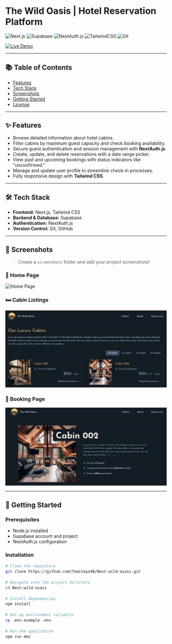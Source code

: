# The Wild Oasis | Hotel Reservation Platform

![Next.js](https://img.shields.io/badge/Frontend-Next.js-black?logo=next.js)
![Supabase](https://img.shields.io/badge/Database-Supabase-3ECF8E?logo=supabase)
![NextAuth.js](https://img.shields.io/badge/Auth-NextAuth.js-blueviolet?logo=auth0)
![TailwindCSS](https://img.shields.io/badge/Style-TailwindCSS-38B2AC?logo=tailwindcss)
![Git](https://img.shields.io/badge/VersionControl-Git-orange?logo=git)

[![Live Demo](https://img.shields.io/badge/Live-Demo-green?style=for-the-badge&logo=vercel)](https://next-wild-osais.vercel.app/)

---

## 📚 Table of Contents

- [Features](#-features)
- [Tech Stack](#-tech-stack)
- [Screenshots](#-screenshots)
- [Getting Started](#-getting-started)
- [License](#-license)

---

## ✨ Features

- Browse detailed information about hotel cabins.
- Filter cabins by maximum guest capacity and check booking availability.
- Secure guest authentication and session management with **NextAuth.js**.
- Create, update, and delete reservations with a date range picker.
- View past and upcoming bookings with status indicators like "unconfirmed."
- Manage and update user profile to streamline check-in processes.
- Fully responsive design with **Tailwind CSS**.

---

## 🛠️ Tech Stack

- **Frontend:** Next.js, Tailwind CSS
- **Backend & Database:** Supabase
- **Authentication:** NextAuth.js
- **Version Control:** Git, GitHub

---

## 📸 Screenshots

> Create a `screenshots` folder and add your project screenshots!

### 🏨 Home Page
![Home Page](./screenshots/home.png)

### 🛏️ Cabin Listings
![Cabin Listings](./screenshots/cabins.png)

### 📅 Booking Page
![Booking Page](./screenshots/booking.png)


---

## 🚀 Getting Started

### Prerequisites

- Node.js installed
- Supabase account and project
- NextAuth.js configuration

### Installation

```bash
# Clone the repository
git clone https://github.com/Temitayo40/Next-wild-osais.git

# Navigate into the project directory
cd Next-wild-osais

# Install dependencies
npm install

# Set up environment variables
cp .env.example .env

# Run the application
npm run dev
